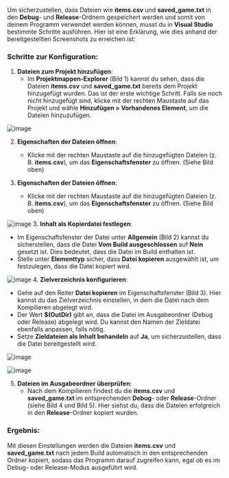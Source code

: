 Um sicherzustellen, dass Dateien wie **items.csv** und **saved_game.txt** in den **Debug**- und **Release**-Ordnern gespeichert werden und somit von deinem Programm verwendet werden können, musst du in **Visual Studio** bestimmte Schritte ausführen. Hier ist eine Erklärung, wie dies anhand der bereitgestellten Screenshots zu erreichen ist:
### Schritte zur Konfiguration:

1. **Dateien zum Projekt hinzufügen**:
   - Im **Projektmappen-Explorer** (Bild 1) kannst du sehen, dass die Dateien **items.csv** und **saved_game.txt** bereits dem Projekt hinzugefügt wurden. Das ist der erste wichtige Schritt. Falls sie noch nicht hinzugefügt sind, klicke mit der rechten Maustaste auf das Projekt und wähle **Hinzufügen > Vorhandenes Element**, um die Dateien hinzuzufügen.

![image](https://github.com/user-attachments/assets/403c5d74-8364-4e7a-8b08-2062a09c8e4c)

2. **Eigenschaften der Dateien öffnen**:
   - Klicke mit der rechten Maustaste auf die hinzugefügten Dateien (z. B. **items.csv**), um das **Eigenschaftsfenster** zu öffnen. (Siehe Bild oben)

2. **Eigenschaften der Dateien öffnen**:
   - Klicke mit der rechten Maustaste auf die hinzugefügten Dateien (z. B. **items.csv**), um das **Eigenschaftsfenster** zu öffnen. (Siehe Bild oben)

![image](https://github.com/user-attachments/assets/d490ab9a-9f5b-443a-9f26-8ad22c6b5c11)
3. **Inhalt als Kopierdatei festlegen**:
   - Im Eigenschaftsfenster der Datei unter **Allgemein** (Bild 2) kannst du sicherstellen, dass die Datei **Vom Build ausgeschlossen** auf **Nein** gesetzt ist. Dies bedeutet, dass die Datei im Build enthalten ist.
   - Stelle unter **Elementtyp** sicher, dass **Datei kopieren** ausgewählt ist, um festzulegen, dass die Datei kopiert wird.

![image](https://github.com/user-attachments/assets/b613117d-e5b9-40e2-9142-c923c2db823f)
4. **Zielverzeichnis konfigurieren**:
   - Gehe auf den Reiter **Datei kopieren** im Eigenschaftsfenster (Bild 3). Hier kannst du das Zielverzeichnis einstellen, in dem die Datei nach dem Kompilieren abgelegt wird. 
   - Der Wert **$(OutDir)** gibt an, dass die Datei im Ausgabeordner (Debug oder Release) abgelegt wird. Du kannst den Namen der Zieldatei ebenfalls anpassen, falls nötig.
   - Setze **Zieldateien als Inhalt behandeln** auf **Ja**, um sicherzustellen, dass die Datei bereitgestellt wird.

![image](https://github.com/user-attachments/assets/ea6a9c75-0b5a-4b4a-ba03-6de0558c19d7)

![image](https://github.com/user-attachments/assets/e275fa5a-a1f1-4ac6-bbc4-538c15856569)


5. **Dateien im Ausgabeordner überprüfen**:
   - Nach dem Kompilieren findest du die **items.csv** und **saved_game.txt** im entsprechenden **Debug**- oder **Release**-Ordner (siehe Bild 4 und Bild 5). Hier siehst du, dass die Dateien erfolgreich in den **Release**-Ordner kopiert wurden.


### Ergebnis:
Mit diesen Einstellungen werden die Dateien **items.csv** und **saved_game.txt** nach jedem Build automatisch in den entsprechenden Ordner kopiert, sodass das Programm darauf zugreifen kann, egal ob es im Debug- oder Release-Modus ausgeführt wird.
